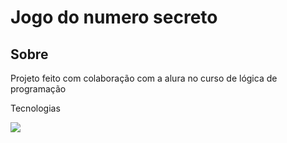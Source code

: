 <h1>Jogo do numero secreto</h1>

<h2>Sobre</h2>
<p>Projeto feito com colaboração com a alura no curso de lógica de programação</p>

Tecnologias

<div>
  <img src="https://as2.ftcdn.net/v2/jpg/05/26/84/51/1000_F_526845142_2HDezW65o5jJqyvfpOj4AGQCd8A9GXfu.jpg">
</div>
